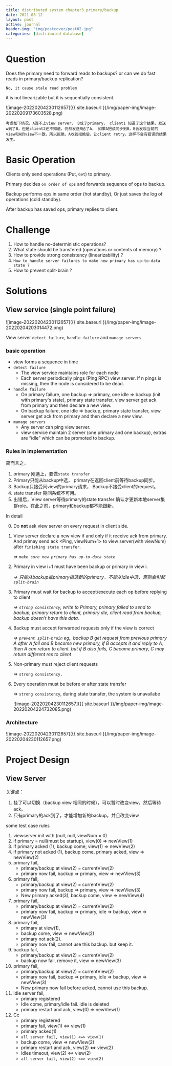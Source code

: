 ```yaml
---
title: distributed system chapter3 primary/backup
date: 2021-08-12
layout: post
active: journal
header-img: "img/postcover/post02.jpg"
categories: [distributed database]
---
```


# Question

Does the primary need to forward reads to backups? or can we do fast reads in primary/backup replication? 

`No, it cause stale read problem`

it is not linearizable but it is sequentially consistent. 


![image-20220204230112657]({{ site.baseurl }}/img/paper-img/image-20220209173603528.png)


`考虑如下情况，A连不上view server， B成了primary， client1 知道了这个结果，发送w到了B，但是client2还不知道，仍然发送R给了A， 如果A把读同步到B，B会发现当前的view和A的view不一致，所以拒绝，A收到拒绝后，让client retry，这样不会有错误的结果发生。`

# Basic Operation

Clients only send operations (Put, `Get`) to primary.

Primary decides `on order of ops` and forwards sequence of ops to backup.

Backup performs ops in same order (hot standby), Or just saves the log of operations (cold standby).

After backup has saved ops, primary replies to client.

# Challenge

1. How to handle no-deterministic operations?
2. What state should be transfered (operations or contents of memory) ?
3. How to provide strong consistency (linearizability) ? 
4. `How to handle server failures to make new primary has up-to-data state ?`
5. How to prevent split-brain ? 

# Solutions

## View service (single point failure)

   ![image-20220204230112657]({{ site.baseurl }}/img/paper-img/image-20220204203014472.png)


View server `detect failure`, `handle failure` and `manage servers`

### **basic operation**

- view forms a sequence in time
- `detect failure`
  - The view service maintains role for each node
  - Each server periodically pings (Ping RPC) view server. If n pings is missing, then the node is considered to be dead.
- `handle failure`
  - On primary failure, one backup => primary, one idle => backup (init with primary's state), primary state transfer, view server get ack from primary and then declare a new view.
  - On backup failure, one idle => backup, primary state transfer, view server get ack from primary and then declare a new view.
- `manage servers`
  - Any server can ping view server. 
  - view service maintain 2 server (one primary and one backup), extras are “idle” which can be promoted to backup.

### **Rules in implementation**

简而言之， 

1. primary 刚选上，要做`state transfer`
2. Primary只能从backup中选， primary在返回client前等待backup同步。 
3. Backup只接受同view的primary请求， Backup不接受client的request。 
4. state transfer 期间系统不可用。
5. 出错后，View server等待primary的state transfer 确认才更新本地server集群role。在此之前，primary和backup都不能跟新。

In detail

0. Do **not** ask view server on every request in client side.

0. View server declare a new view if and only if it receive ack from primary. And primay send ack <Ping, viewNum+1> to view server(with viewNum) after `finishing state transfer`. 

   *=> `make sure new primary has up-to-data state`*

1. Primary in view i+1 must have been backup or primary in view i.

   *=> 只能从backup或primary挑选新的primary，不能从idle中选，否则会引起`split-brain`*

2. Primary must wait for backup to accept/execute each op before replying to client

   *=> `strong consistency`, write to Primary, primary failed to send to backup, primary return to client,* *primary die, client read from backup, backup doesn't have this data.* 

3. Backup must accept forwarded requests only if the view is correct

   *=> `prevent split-brain` eg,. backup B get request from previous primary A after A fail and B become new primary, if B accepts it and reply to A, then A can return to client. but if B also fails, C become primary, C may return different res to client*

4. Non-primary must reject client requests

   => `strong consistency.`

5. Every operation must be before or after state transfer

   => `strong consistency`, during state transfer, the system is unavailabe

   ![image-20220204230112657]({{ site.baseurl }}/img/paper-img/image-20220204224732085.png)


### **Architecture**

![image-20220204230112657]({{ site.baseurl }}/img/paper-img/image-20220204230112657.png)

# Project Design

## View Server

关键点：

1. 挂了可以切换（backup view 相同的时候），可以暂时改变view，然后等待ack。
2. 只有primary的ack到了，才能增加新的backup，并且改变view

some test case rules

1. viewserver init with (null, null, viewNum = 0)
2. if primary = null(must be startup), view(0) => newView(1) 
3. if primary acked (1), backup come, view(1) => newView(2)
4. if primary not acked (1), backup come, primary acked, view => newView(2)
5. primary fail, 
   - primary/backup at view(2) = currentView(2) 
   - primary now fail, backup => primary, view => newView(3)
6. primary fail,
   - primary/backup at view(2) = currentView(2) 
   - primary now fail, backup => primary, view => newView(3)
   - New primary acked(3), backup come, view => newView(4)
7. primary fail, 
   - primary/backup at view(2) = currentView(2) 
   - primary now fail, backup => primary, idle => backup, view => newView(3)
8. primary fail,
   - primary at view(1), 
   - backup come, view => newView(2)
   - primary not ack(2).
   - primary now fail, cannot use this backup. but keep it.
9. backup fail, 
   - primary/backup at view(2) = currentView(2) 
   - backup now fail, remove it, view => newView(3)
10. primary fail,
    - primary/backup at view(2) = currentView(2) 
    - primary now fail, backup => primary, idle => backup, view => newView(3)
    - New primary now fail before acked, cannot use this backup. 
11. idle server fail,
    - primary registered
    - Idle come, primary/idle fail. idle is deleted
    - primary restart and ack, view(0) => newView(1)
12. Cc
    - primary registered
    - primary fail, view(1) <=> view(1)
    - primary acked(1)
    - `all server fail, view(1) <=> view(1)`
    - backup come, view => newView(2)
    - primary restart and ack, view(2) <=> view(2)
    - idles timeout, view(2) <=> view(2)
    - `all server fail, view(2) <=> view(2)`





